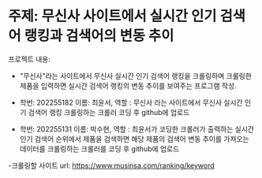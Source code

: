 # 주제: 무신사 사이트에서 실시간 인기 검색어 랭킹과 검색어의 변동 추이



프로젝트 내용:
- "무신사"라는 사이트에서 무신사 실시간 인기 검색어 랭킹을 크롤링하며 크롤링한 제품을 입력하면 실시간 검색어 랭킹의 변동 추이를 보여주는 프로그램 작성.




- 학번: 202255182 이름: 최윤서, 역할 : 무신사 라는 사이트에서 무신사 실시간 인기 검색어 랭킹 크롤링하는 크롤러 코딩 후 github에 업로드
- 학번: 202255131 이름: 박수현, 역할 : 최윤서가 코딩한 크롤러가 출력하는 실시간 인기 검색어 순위에서 제품을 검색하면 해당 제품의 검색어 변동 추이를 가져오는 데이터를 크롤링하는 크롤러를 코딩 후 github에 업로드




-크롤링할 사이트 url: https://www.musinsa.com/ranking/keyword
